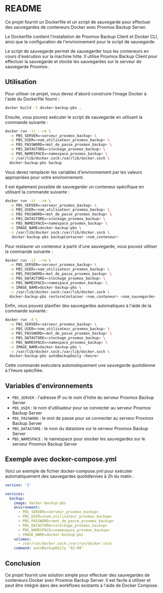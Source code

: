 # README

Ce projet fournit un Dockerfile et un script de sauvegarde pour effectuer des sauvegardes de conteneurs Docker avec Proxmox Backup Server.

Le Dockerfile contient l'installation de Proxmox Backup Client et Docker CLI, ainsi que la configuration de l'environnement pour le script de sauvegarde.

Le script de sauvegarde permet de sauvegarder tous les conteneurs en cours d'exécution sur la machine hôte. Il utilise Proxmox Backup Client pour effectuer la sauvegarde et stocke les sauvegardes sur le serveur de sauvegarde Proxmox.

## Utilisation

Pour utiliser ce projet, vous devez d'abord construire l'image Docker à l'aide du Dockerfile fourni :

```bash
docker build -t docker-backup-pbs .
```

Ensuite, vous pouvez exécuter le script de sauvegarde en utilisant la commande suivante :

```bash
docker run -it --rm \
  -e PBS_SERVER=<serveur_proxmox_backup> \
  -e PBS_USER=<nom_utilisateur_proxmox_backup> \
  -e PBS_PASSWORD=<mot_de_passe_proxmox_backup> \
  -e PBS_DATASTORE=<stockage_proxmox_backup> \
  -e PBS_NAMESPACE=<namespace_proxmox_backup> \
  -v /var/lib/docker.sock:/var/lib/docker.sock \
  docker-backup-pbs backup
```

Vous devez remplacer les variables d'environnement par les valeurs appropriées pour votre environnement.

Il est également possible de sauvegarder un conteneur spécifique en utilisant la commande suivante :

```bash
docker run -it --rm \
  -e PBS_SERVER=<serveur_proxmox_backup> \
  -e PBS_USER=<nom_utilisateur_proxmox_backup> \
  -e PBS_PASSWORD=<mot_de_passe_proxmox_backup> \
  -e PBS_DATASTORE=<stockage_proxmox_backup> \
  -e PBS_NAMESPACE=<namespace_proxmox_backup> \
  -e IMAGE_NAME=docker-backup-pbs \
  -v /var/lib/docker.sock:/var/lib/docker.sock \
   docker-backup-pbs backupContainer <nom_conteneur>
```

Pour restaurer un conteneur à partir d'une sauvegarde, vous pouvez utiliser la commande suivante :

```bash
docker run -it --rm \
  -e PBS_SERVER=<serveur_proxmox_backup> \
  -e PBS_USER=<nom_utilisateur_proxmox_backup> \
  -e PBS_PASSWORD=<mot_de_passe_proxmox_backup> \
  -e PBS_DATASTORE=<stockage_proxmox_backup> \
  -e PBS_NAMESPACE=<namespace_proxmox_backup> \
  -e IMAGE_NAME=docker-backup-pbs \
  -v /var/lib/docker.sock:/var/lib/docker.sock \
  docker-backup-pbs restoreContainer <nom_conteneur> <nom_sauvegarde>
```

Enfin, vous pouvez planifier des sauvegardes automatiques à l'aide de la commande suivante :

```bash
docker run -d \
  -e PBS_SERVER=<serveur_proxmox_backup> \
  -e PBS_USER=<nom_utilisateur_proxmox_backup> \
  -e PBS_PASSWORD=<mot_de_passe_proxmox_backup> \
  -e PBS_DATASTORE=<stockage_proxmox_backup> \
  -e PBS_NAMESPACE=<namespace_proxmox_backup> \
  -e IMAGE_NAME=docker-backup-pbs \
  -v /var/lib/docker.sock:/var/lib/docker.sock \
  docker-backup-pbs autoBackupDaily <heure>
```

Cette commande exécutera automatiquement une sauvegarde quotidienne à l'heure spécifiée.
## Variables d'environnements

- `PBS_SERVER` : l'adresse IP ou le nom d'hôte du serveur Proxmox Backup Server
- `PBS_USER` : le nom d'utilisateur pour se connecter au serveur Proxmox Backup Server
- `PBS_PASSWORD` : le mot de passe pour se connecter au serveur Proxmox Backup Server
- `PBS_DATASTORE` : le nom du datastore sur le serveur Proxmox Backup Server
- `PBS_NAMESPACE` : le namespace pour stocker les sauvegardes sur le serveur Proxmox Backup Server


## Exemple avec docker-compose.yml

Voici un exemple de fichier docker-compose.yml pour exécuter automatiquement des sauvegardes quotidiennes à 2h du matin :

```yml
version: '3'

services:
  backup:
    image: docker-backup-pbs
    environment:
      - PBS_SERVER=<serveur_proxmox_backup>
      - PBS_USER=<nom_utilisateur_proxmox_backup>
      - PBS_PASSWORD=<mot_de_passe_proxmox_backup>
      - PBS_DATASTORE=<stockage_proxmox_backup>
      - PBS_NAMESPACE=<namespace_proxmox_backup>
      - IMAGE_NAME=docker-backup-pbs
    volumes:
      - /var/run/docker.sock:/var/run/docker.sock
    command: autoBackupDaily "02:00"
```

## Conclusion

Ce projet fournit une solution simple pour effectuer des sauvegardes de conteneurs Docker avec Proxmox Backup Server. Il est facile à utiliser et peut être intégré dans des workflows existants à l'aide de Docker Compose.